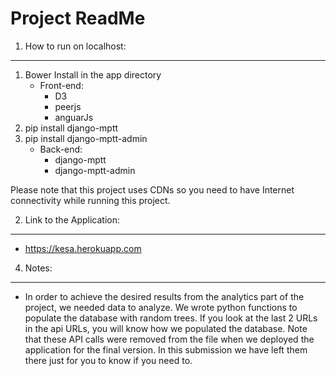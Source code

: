 Project ReadMe
=================

1. How to run on localhost: 
--------------------------
1) Bower Install in the app directory
	- Front-end:
		- D3
		- peerjs
		- anguarJs
2) pip install django-mptt
3) pip install django-mptt-admin
	- Back-end:
		- django-mptt
		- django-mptt-admin

Please note that this project uses CDNs so you need to have Internet connectivity while running this project. 

2. Link to the Application: 
----------------------------
- https://kesa.herokuapp.com

4. Notes: 
---------
- In order to achieve the desired results from the analytics part of the project, we needed data to analyze. We wrote python functions to populate the database with random trees. If you look at the last 2 URLs in the api URLs, you will know how we populated the database. Note that these API calls were removed from the file when we deployed the application for the final version. In this submission we have left them there just for you to know if you need to.  